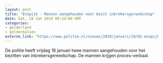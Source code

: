 ```yaml
---
layout: post
title: "Enspijk - Mannen aangehouden voor bezit inbrekersgereedschap"
date: Sat, 19 Jan 2019 09:24:00 GMT
categories: 
- gelderland 
- geldermalsen 
externe_link: "https://www.politie.nl/nieuws/2019/januari/19/02-enspijk-mannen-aangehouden-voor-bezit-inbrekersgereedschap.html"
---
```


De politie heeft vrijdag 18 januari twee mannen aangehouden voor het bezitten van inbrekersgereedschap. De mannen krijgen proces-verbaal.
